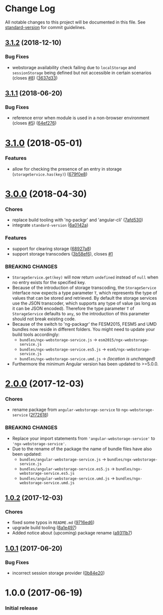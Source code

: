 # Change Log

All notable changes to this project will be documented in this file. See [standard-version](https://github.com/conventional-changelog/standard-version) for commit guidelines.

<a name="3.1.2"></a>
## [3.1.2](https://github.com/dscheerens/ngx-webstorage-service/compare/v3.1.1...v3.1.2) (2018-12-10)


### Bug Fixes

* webstorage availability check failing due to `localStorage` and `sessionStorage` being defined but not accessible in certain scenarios (closes [#8](https://github.com/dscheerens/ngx-webstorage-service/issues/8)) ([3637d33](https://github.com/dscheerens/ngx-webstorage-service/commit/3637d33))



<a name="3.1.1"></a>
## [3.1.1](https://github.com/dscheerens/ngx-webstorage-service/compare/v3.1.0...v3.1.1) (2018-06-20)


### Bug Fixes

* reference error when module is used in a non-browser environment (closes [#5](https://github.com/dscheerens/ngx-webstorage-service/issues/5)) ([64ef276](https://github.com/dscheerens/ngx-webstorage-service/commit/64ef276))



<a name="3.1.0"></a>
# [3.1.0](https://github.com/dscheerens/ngx-webstorage-service/compare/v3.0.0...v3.1.0) (2018-05-01)


### Features

* allow for checking the presence of an entry in storage (`storageService.has(key)`) ([679f0e8](https://github.com/dscheerens/ngx-webstorage-service/commit/679f0e8))



<a name="3.0.0"></a>
# [3.0.0](https://github.com/dscheerens/ngx-webstorage-service/compare/v2.0.0...v3.0.0) (2018-04-30)


### Chores
* replace build tooling with 'ng-packgr' and 'angular-cli' ([7afd530](https://github.com/dscheerens/ngx-webstorage-service/commit/7afd530))
* integrate `standard-version` ([6a0142a](https://github.com/dscheerens/ngx-webstorage-service/commit/6a0142a))


### Features

* support for clearing storage ([68927a8](https://github.com/dscheerens/ngx-webstorage-service/commit/68927a8))
* support storage transcoders ([3b58ef6](https://github.com/dscheerens/ngx-webstorage-service/commit/3b58ef6)), closes [#1](https://github.com/dscheerens/ngx-webstorage-service/issues/1)


### BREAKING CHANGES

* `StorageService.get(key)` will now return `undefined` instead of `null` when no entry exists for the specified key.
* Because of the introduction of storage transcoding, the `StorageService` interface now expects a type parameter `T`, which represents the type of values that can be stored and retrieved.
  By default the storage services use the JSON transcoder, which supports any type of value (as long as it can be JSON encoded).
  Therefore the type parameter `T` of `StorageService` defaults to `any`, so the introduction of this parameter should not break existing code.
* Because of the switch to 'ng-packagr' the FESM2015, FESM5 and UMD bundles now reside in different folders.
  You might need to update your build tools accordingly:
  * `bundles/ngx-webstorage-service.js` -> `esm2015/ngx-webstorage-service.js`
  * `bundles/ngx-webstorage-service.es5.js` -> `esm5/ngx-webstorage-service.js`
  * `bundles/ngx-webstorage-service.umd.js` -> *(location is unchanged)*
* Furthermore the minimum Angular version has been updated to >=5.0.0.



<a name="2.0.0"></a>
# [2.0.0](https://github.com/dscheerens/ngx-webstorage-service/compare/v1.0.2...v2.0.0) (2017-12-03)


### Chores
* rename package from `angular-webstorage-service` to `ngx-webstorage-service` ([2f72618](https://github.com/dscheerens/ngx-webstorage-service/commit/2f72618))


### BREAKING CHANGES
* Replace your import statements from `'angular-webstorage-service'` to `'ngx-webstorage-service'`.
* Due to the rename of the package the name of bundle files have also been updated:
  * `bundles/angular-webstorage-service.js` -> `bundles/ngx-webstorage-service.js`
  * `bundles/angular-webstorage-service.es5.js` -> `bundles/ngx-webstorage-service.es5.js`
  * `bundles/angular-webstorage-service.umd.js` -> `bundles/ngx-webstorage-service.umd.js`



<a name="1.0.2"></a>
## [1.0.2](https://github.com/dscheerens/ngx-webstorage-service/compare/v1.0.1...v1.0.2) (2017-12-03)


### Chores
* fixed some typos in `README.md` ([9716ed6](https://github.com/dscheerens/ngx-webstorage-service/commit/9716ed6))
* upgrade build tooling ([8a1e497](https://github.com/dscheerens/ngx-webstorage-service/commit/8a1e497))
* Added notice about (upcoming) package rename ([a9311b7](https://github.com/dscheerens/ngx-webstorage-service/commit/a9311b7))



<a name="1.0.1"></a>
## [1.0.1](https://github.com/dscheerens/ngx-webstorage-service/compare/v1.0.0...v1.0.1) (2017-06-20)


### Bug Fixes
* incorrect session storage provider ([0b84e20](https://github.com/dscheerens/ngx-webstorage-service/commit/0b84e20))



<a name="1.0.0"></a>
# 1.0.0 (2017-06-19)

### Initial release

